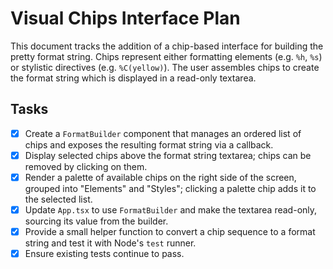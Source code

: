 # Visual Chips Interface Plan

This document tracks the addition of a chip-based interface for building the pretty
format string. Chips represent either formatting elements (e.g. `%h`, `%s`) or
stylistic directives (e.g. `%C(yellow)`). The user assembles chips to create the
format string which is displayed in a read-only textarea.

## Tasks
- [x] Create a `FormatBuilder` component that manages an ordered list of chips
      and exposes the resulting format string via a callback.
- [x] Display selected chips above the format string textarea; chips can be
      removed by clicking on them.
- [x] Render a palette of available chips on the right side of the screen,
      grouped into "Elements" and "Styles"; clicking a palette chip adds it to
      the selected list.
- [x] Update `App.tsx` to use `FormatBuilder` and make the textarea read-only,
      sourcing its value from the builder.
- [x] Provide a small helper function to convert a chip sequence to a format
      string and test it with Node's `test` runner.
- [x] Ensure existing tests continue to pass.
